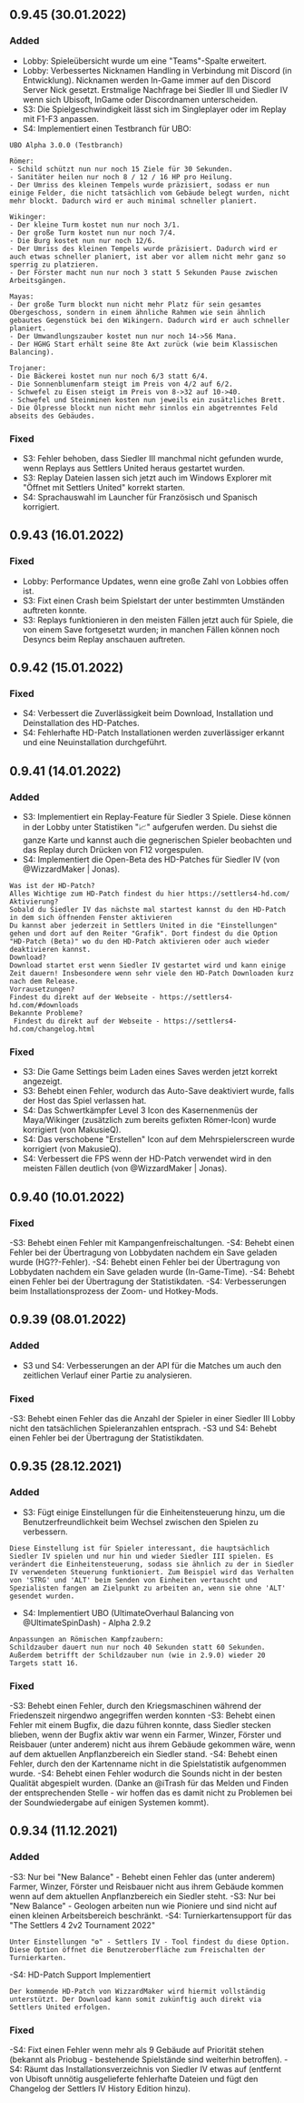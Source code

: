 ## 0.9.45 (30.01.2022)
### Added
- Lobby: Spieleübersicht wurde um eine "Teams"-Spalte erweitert.
- Lobby: Verbessertes Nicknamen Handling in Verbindung mit Discord (in Entwicklung). Nicknamen werden In-Game immer auf den Discord Server Nick gesetzt. Erstmalige Nachfrage bei Siedler III und Siedler IV wenn sich Ubisoft, InGame oder Discordnamen unterscheiden.
- S3: Die Spielgeschwindigkeit lässt sich im Singleplayer oder im Replay mit F1-F3 anpassen.
- S4: Implementiert einen Testbranch für UBO:
```
UBO Alpha 3.0.0 (Testbranch)

Römer:
- Schild schützt nun nur noch 15 Ziele für 30 Sekunden.
- Sanitäter heilen nur noch 8 / 12 / 16 HP pro Heilung.
- Der Umriss des kleinen Tempels wurde präzisiert, sodass er nun einige Felder, die nicht tatsächlich vom Gebäude belegt wurden, nicht mehr blockt. Dadurch wird er auch minimal schneller planiert.

Wikinger:
- Der kleine Turm kostet nun nur noch 3/1.
- Der große Turm kostet nun nur noch 7/4.
- Die Burg kostet nun nur noch 12/6.
- Der Umriss des kleinen Tempels wurde präzisiert. Dadurch wird er auch etwas schneller planiert, ist aber vor allem nicht mehr ganz so sperrig zu platzieren.
- Der Förster macht nun nur noch 3 statt 5 Sekunden Pause zwischen Arbeitsgängen.

Mayas:
- Der große Turm blockt nun nicht mehr Platz für sein gesamtes Obergeschoss, sondern in einem ähnliche Rahmen wie sein ähnlich gebautes Gegenstück bei den Wikingern. Dadurch wird er auch schneller planiert.
- Der Umwandlungszauber kostet nun nur noch 14->56 Mana.
- Der HGHG Start erhält seine 8te Axt zurück (wie beim Klassischen Balancing).

Trojaner:
- Die Bäckerei kostet nun nur noch 6/3 statt 6/4.
- Die Sonnenblumenfarm steigt im Preis von 4/2 auf 6/2.
- Schwefel zu Eisen steigt im Preis von 8->32 auf 10->40.
- Schwefel und Steinminen kosten nun jeweils ein zusätzliches Brett.
- Die Ölpresse blockt nun nicht mehr sinnlos ein abgetrenntes Feld abseits des Gebäudes.
```
### Fixed
- S3: Fehler behoben, dass Siedler III manchmal nicht gefunden wurde, wenn Replays aus Settlers United heraus gestartet wurden.
- S3: Replay Dateien lassen sich jetzt auch im Windows Explorer mit "Öffnet mit Settlers United" korrekt starten.
- S4: Sprachauswahl im Launcher für Französisch und Spanisch korrigiert.

## 0.9.43 (16.01.2022)
### Fixed
- Lobby: Performance Updates, wenn eine große Zahl von Lobbies offen ist.
- S3: Fixt einen Crash beim Spielstart der unter bestimmten Umständen auftreten konnte.
- S3: Replays funktionieren in den meisten Fällen jetzt auch für Spiele, die von einem Save fortgesetzt wurden; in manchen Fällen können noch Desyncs beim Replay anschauen auftreten.

## 0.9.42 (15.01.2022)
### Fixed
- S4: Verbessert die Zuverlässigkeit beim Download, Installation und Deinstallation des HD-Patches. 
- S4: Fehlerhafte HD-Patch Installationen werden zuverlässiger erkannt und eine Neuinstallation durchgeführt.

## 0.9.41 (14.01.2022)
### Added
- S3: Implementiert ein Replay-Feature für Siedler 3 Spiele. Diese können in der Lobby unter Statistiken "📈" aufgerufen werden. Du siehst die ganze Karte und kannst auch die gegnerischen Spieler beobachten und das Replay durch Drücken von F12 vorgespulen.
- S4: Implementiert die Open-Beta des HD-Patches für Siedler IV (von @WizzardMaker | Jonas).
```
Was ist der HD-Patch?
Alles Wichtige zum HD-Patch findest du hier https://settlers4-hd.com/
Aktivierung?
Sobald du Siedler IV das nächste mal startest kannst du den HD-Patch in dem sich öffnenden Fenster aktivieren
Du kannst aber jederzeit in Settlers United in die "Einstellungen" gehen und dort auf den Reiter "Grafik". Dort findest du die Option "HD-Patch (Beta)" wo du den HD-Patch aktivieren oder auch wieder deaktivieren kannst.
Download?
Download startet erst wenn Siedler IV gestartet wird und kann einige Zeit dauern! Insbesondere wenn sehr viele den HD-Patch Downloaden kurz nach dem Release.
Vorrausetzungen?
Findest du direkt auf der Webseite - https://settlers4-hd.com/#downloads
Bekannte Probleme?
 Findest du direkt auf der Webseite - https://settlers4-hd.com/changelog.html
```
### Fixed
- S3: Die Game Settings beim Laden eines Saves werden jetzt korrekt angezeigt.
- S3: Behebt einen Fehler, wodurch das Auto-Save deaktiviert wurde, falls der Host das Spiel verlassen hat.
- S4: Das Schwertkämpfer Level 3 Icon des Kasernenmenüs der Maya/Wikinger (zusätzlich zum bereits gefixten Römer-Icon) wurde korrigiert (von MakusieQ).
- S4: Das verschobene "Erstellen" Icon auf dem Mehrspielerscreen wurde korrigiert (von MakusieQ).
- S4: Verbessert die FPS wenn der HD-Patch verwendet wird in den meisten Fällen deutlich (von @WizzardMaker | Jonas). 

## 0.9.40 (10.01.2022)
### Fixed
-S3: Behebt einen Fehler mit Kampangenfreischaltungen.
-S4: Behebt einen Fehler bei der Übertragung von Lobbydaten nachdem ein Save geladen wurde (HG??-Fehler). 
-S4: Behebt einen Fehler bei der Übertragung von Lobbydaten nachdem ein Save geladen wurde (In-Game-Time). 
-S4: Behebt einen Fehler bei der Übertragung der Statistikdaten.
-S4: Verbesserungen beim Installationsprozess der Zoom- und Hotkey-Mods.

## 0.9.39 (08.01.2022)
### Added
- S3 und S4: Verbesserungen an der API für die Matches um auch den zeitlichen Verlauf einer Partie zu analysieren.
### Fixed
-S3: Behebt einen Fehler das die Anzahl der Spieler in einer Siedler III Lobby nicht den tatsächlichen Spieleranzahlen entsprach.
-S3 und S4: Behebt einen Fehler bei der Übertragung der Statistikdaten. 

## 0.9.35 (28.12.2021)
### Added
- S3: Fügt einige Einstellungen für die Einheitensteuerung hinzu, um die Benutzerfreundlichkeit beim Wechsel zwischen den Spielen zu verbessern.
```
Diese Einstellung ist für Spieler interessant, die hauptsächlich Siedler IV spielen und nur hin und wieder Siedler III spielen. Es verändert die Einheitensteuerung, sodass sie ähnlich zu der in Siedler IV verwendeten Steuerung funktioniert. Zum Beispiel wird das Verhalten von 'STRG' und 'ALT' beim Senden von Einheiten vertauscht und Spezialisten fangen am Zielpunkt zu arbeiten an, wenn sie ohne 'ALT' gesendet wurden.
```
- S4: Implementiert UBO (UltimateOverhaul Balancing von @UltimateSpinDash) - Alpha 2.9.2
```
Anpassungen an Römischen Kampfzaubern:
Schildzauber dauert nun nur noch 40 Sekunden statt 60 Sekunden. Außerdem betrifft der Schildzauber nun (wie in 2.9.0) wieder 20 Targets statt 16.
```
### Fixed
-S3: Behebt einen Fehler, durch den Kriegsmaschinen während der Friedenszeit nirgendwo angegriffen werden konnten
-S3: Behebt einen Fehler mit einem Bugfix, die dazu führen konnte, dass Siedler stecken blieben, wenn der Bugfix aktiv war wenn ein Farmer, Winzer, Förster und Reisbauer (unter anderem) nicht aus ihrem Gebäude gekommen wäre, wenn auf dem aktuellen Anpflanzbereich ein Siedler stand.
-S4: Behebt einen Fehler, durch den der Kartenname nicht in die Spielstatistik aufgenommen wurde.
-S4: Behebt einen Fehler wodurch die Sounds nicht in der besten Qualität abgespielt wurden. (Danke an @iTrash für das Melden und Finden der entsprechenden Stelle - wir hoffen das es damit nicht zu Problemen bei der Soundwiedergabe auf einigen Systemen kommt).

## 0.9.34 (11.12.2021)
### Added
-S3: Nur bei "New Balance" - Behebt einen Fehler das (unter anderem) Farmer, Winzer, Förster und Reisbauer nicht aus ihrem Gebäude kommen wenn auf dem aktuellen Anpflanzbereich ein Siedler steht.
-S3: Nur bei "New Balance" - Geologen arbeiten nun wie Pioniere und sind nicht auf einen kleinen Arbeitsbereich beschränkt.
-S4: Turnierkartensupport für das "The Settlers 4 2v2 Tournament 2022"
```
Unter Einstellungen "⚙️" - Settlers IV - Tool findest du diese Option. Diese Option öffnet die Benutzeroberfläche zum Freischalten der Turnierkarten. 
```
-S4: HD-Patch Support Implementiert
```
Der kommende HD-Patch von WizzardMaker wird hiermit vollständig unterstützt. Der Download kann somit zukünftig auch direkt via Settlers United erfolgen.
```
### Fixed
-S4: Fixt einen Fehler wenn mehr als 9 Gebäude auf Priorität stehen (bekannt als Priobug  - bestehende Spielstände sind weiterhin betroffen).
-S4: Räumt das Installationsverzeichnis von Siedler IV etwas auf (entfernt von Ubisoft unnötig ausgelieferte fehlerhafte Dateien und fügt den Changelog der Settlers IV History Edition hinzu).
